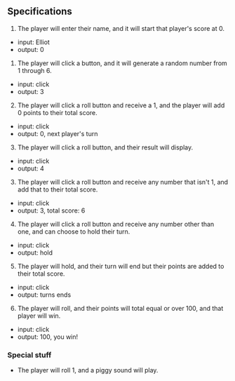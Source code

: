 ## Specifications
1. The player will enter their name, and it will start that player's score at 0.
  * input: Elliot
  * output: 0
  
1. The player will click a button, and it will generate a random number from 1 through 6.
  * input: click
  * output: 3

2. The player will click a roll button and receive a 1, and the player will add 0 points to their total score.
  * input: click
  * output: 0, next player's turn

3. The player will click a roll button, and their result will display.
  * input: click
  * output: 4

3. The player will click a roll button and receive any number that isn't 1, and add that to their total score.
  * input: click
  * output: 3, total score: 6

4. The player will click a roll button and receive any number other than one, and can choose to hold their turn.
  * input: click
  * output: hold

5. The player will hold, and their turn will end but their points are added to their total score.
  * input: click
  * output: turns ends

6. The player will roll, and their points will total equal or over 100, and that player will win.
  * input: click
  * output: 100, you win!


### Special stuff
* The player will roll 1, and a piggy sound will play.
